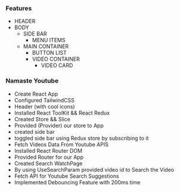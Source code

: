 ### Features

-   HEADER
-   BODY
    -   SIDE BAR
        -   MENU ITEMS
    -   MAIN CONTAINER
        -   BUTTON LIST
        -   VIDEO CONTAINER
            -   VIDEO CARD

### Namaste Youtube

-   Create React App
-   Configured TailwindCSS
-   Header (with cool icons)
-   Installed React ToolKit && React Redux
-   Created Store && Slice
-   Provided (Provider) our store to App
-   created side bar
-   toggled side bar using Redux store by subscribing to it
-   Fetch Videos Data From Youtube APIS
-   Installed React Router DOM
-   Provided Router for our App
-   Created Search WatchPage
-   By using UseSearchParam provided video id to Search the Video
-   Fetch API for Youtube Search Suggestions
-   Implemented Debouncing Feature with 200ms time
